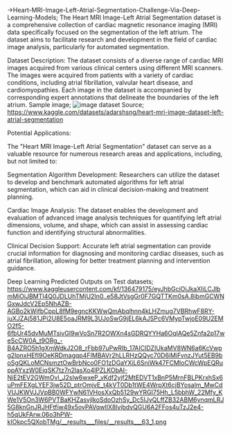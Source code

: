 ->Heart-MRI-Image-Left-Atrial-Segmentation-Challenge-Via-Deep-Learning-Models;
The Heart MRI Image-Left Atrial Segmentation dataset is a comprehensive collection of cardiac magnetic resonance imaging (MRI) data specifically focused on the segmentation of the left atrium. The dataset aims to facilitate research and development in the field of cardiac image analysis, particularly for automated segmentation.

Dataset Description:
The dataset consists of a diverse range of cardiac MRI images acquired from various clinical centers using different MRI scanners. The images were acquired from patients with a variety of cardiac conditions, including atrial fibrillation, valvular heart disease, and cardiomyopathies. Each image in the dataset is accompanied by corresponding expert annotations that delineate the boundaries of the left atrium.
Sample image; ![image](https://github.com/SohelRana-aiub-Pro/Heart-MRI-Image-Left-Atrial-Segmentation-Challenge-Via-Deep-Learning-Models/assets/133596903/edf0f28b-23ab-407e-aff9-be6077c0b0b3)
dataset Source; https://www.kaggle.com/datasets/adarshsng/heart-mri-image-dataset-left-atrial-segmentation

Potential Applications:

The "Heart MRI Image-Left Atrial Segmentation" dataset can serve as a valuable resource for numerous research areas and applications, including, but not limited to:

Segmentation Algorithm Development: Researchers can utilize the dataset to develop and benchmark automated algorithms for left atrial segmentation, which can aid in clinical decision-making and treatment planning.

Cardiac Image Analysis: The dataset enables the development and evaluation of advanced image analysis techniques for quantifying left atrial dimensions, volume, and shape, which can assist in assessing cardiac function and identifying structural abnormalities.

Clinical Decision Support: Accurate left atrial segmentation can provide crucial information for diagnosing and monitoring cardiac diseases, such as atrial fibrillation, allowing for better treatment planning and intervention guidance.

Deep Learning Predicted Outputs on Test datasets;
https://www.kaggleusercontent.com/kf/136479175/eyJhbGciOiJkaXIiLCJlbmMiOiJBMTI4Q0JDLUhTMjU2In0..e58JtVsgGr0F7GQTTKm0sA.8ibmGCWNGxwJdcV2Ep5NhAZB-AGBo2kWjfbCppL8fM9egncKKWwQmAbqlhnn4kLHZmug7VBRhwF8RY-juXJZAj581JPi2U8E5oaJRM9L3UJoSwG9jEL6kAJSPc6VMypTwjoE09U2EMO2f5-6fbUr45dvMuMTsivGI9wVoSn7R2OWXn4sGDRQYYHa6OqIAQe5Znfa2p17weScCW0A_t9ORg_-B4AZRO5h1gXmWdkJ2O8_rFbb97uPwRIb_17AIClDZIUkaMV8WN6a6KcVwpg2lpnxHEfI9OeKRDmagqp4FIMBAVr2hLLRHzQQyc70D6iMiFvnzJYut5EB9boSgQKLoMCNsmztOwBrbNco0FO1zDGaYXiL6SniWk47FCMIoCWcWpEQRuppAYxzW0EjqSK7tz7n2lasXo4lPZLKObAI-NiE2tEV2GWmOvl_J2slw6wxeP_vKdf2yjf2MtEDVT1xBnP5MrnFBLPKrxhSx6uPmFEXgLYEF3jw52D_ptrOmjvE_t4kVT0Db1tWE4WrpXt6cjBYosalm_MwCdVUJKWVJJVpBB0WFYwN61VHosXxQb5129wYRGI75Hh_L5bbhW_22Mfy_KWe1V5On3W6PVTBaKHZasvjlkoSdoOzhSy_Dc5IJyQLffZB32ABM6ynqmLRJ5G8knGnJRJHFtfiw49x5oyPAVqwIIX8lvjbdvQGU6A2FFos4uTzJ2e4-h5qUkFArw.06o3hPW-kIOkpc5QXobTMg/__results___files/__results___63_1.png




